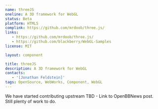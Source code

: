 ```yaml
---
name: threeJS
oneline: A 3D framework for WebGL
status: Beta
platform: HTML5
complink: https://github.com/mrdoob/three.js/
links:
   - https://github.com/mrdoob/three.js/
   - https://github.com/blackberry/WebGL-Samples
license: MIT

layout: component

title: threeJS
description: A 3D framework for WebGL
contacts:
   - '[Jonathan Feldstein]'
tags: OpenSource, WebWorks, Component, WebGL
---
```


We have started contributing upstream  TBD - Link to OpenBBNews post.  Still plenty of work to do.